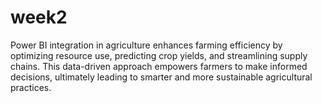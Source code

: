 # week2
Power BI integration in agriculture enhances farming efficiency by optimizing resource use, predicting crop yields, and streamlining supply chains. This data-driven approach empowers farmers to make informed decisions, ultimately leading to smarter and more sustainable agricultural practices. 
